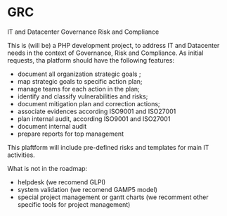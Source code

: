 # GRC

IT and Datacenter Governance Risk and Compliance

This is (will be) a PHP development project, to address IT and Datacenter needs in the context of Governance, Risk and Compliance.
As initial requests, tha platform should have the following features:

- document all organization strategic goals ;
- map strategic goals to specific action plan;
- manage teams for each action in the plan;
- identify and classify vulnerabilities and risks;
- document mitigation plan and correction actions;
- associate evidences according ISO9001 and ISO27001
- plan internal audit, according ISO9001 and ISO27001
- document internal audit
- prepare reports for top management


This plaftform will include pre-defined risks and templates for main IT activities. 

What is not in the roadmap:
- helpdesk (we recomend GLPI)
- system validation (we recomend GAMP5 model)
- special project management or gantt charts (we recomment other specific tools for project management)

